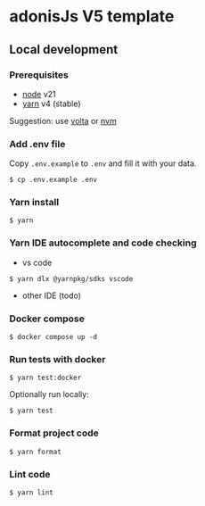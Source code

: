 # adonisJs V5 template

## Local development

### Prerequisites

- [node](https://nodejs.org/) v21
- [yarn](https://yarnpkg.com/) v4 (stable)

Suggestion: use [volta](https://volta.sh/) or [nvm](https://github.com/nvm-sh/nvm)

### Add .env file

Copy `.env.example` to `.env` and fill it with your data.

```
$ cp .env.example .env
```

### Yarn install

```
$ yarn
```

### Yarn IDE autocomplete and code checking

- vs code

```
$ yarn dlx @yarnpkg/sdks vscode
```

- other IDE (todo)

###

### Docker compose

```
$ docker compose up -d
```

### Run tests with docker

```
$ yarn test:docker
```

Optionally run locally:

```
$ yarn test
```

### Format project code

```
$ yarn format
```

### Lint code

```
$ yarn lint
```
